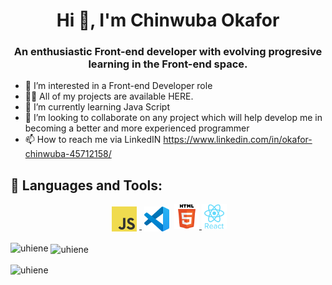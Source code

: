 <h1 align="center">Hi 👋, I'm Chinwuba Okafor</h1>
<h3 align="center">An enthusiastic Front-end developer with evolving progresive learning in the Front-end space. </h3>


- 👀 I’m interested in a Front-end Developer role
- 👨‍💻 All of my projects are available HERE.
- 🌱 I’m currently learning Java Script 
- 💞️ I’m looking to collaborate on any project which will help develop me in becoming a better and more experienced programmer
- 📫 How to reach me via LinkedIN https://www.linkedin.com/in/okafor-chinwuba-45712158/






## 🧰 Languages and Tools:

<p align="center"> 
 <a href="https://www.w3.org/html/" target="_blank" rel="noreferrer">   
<img src="https://raw.githubusercontent.com/github/explore/80688e429a7d4ef2fca1e82350fe8e3517d3494d/topics/javascript/javascript.png" alt="Javascript" height="40" style="vertical-align:top; margin:4px"> </a>
<img src="https://raw.githubusercontent.com/github/explore/80688e429a7d4ef2fca1e82350fe8e3517d3494d/topics/visual-studio-code/visual-studio-code.png" alt="VS Code" height="40" style="vertical-align:top; margin:4px">
<a href="https://www.w3.org/html/" target="_blank" rel="noreferrer"> 
<img src="https://raw.githubusercontent.com/devicons/devicon/master/icons/html5/html5-original-wordmark.svg" alt="html5" width="40" height="40"/> 
</a>    
<a href="https://reactjs.org/" target="_blank" rel="noreferrer"> <img src="https://raw.githubusercontent.com/devicons/devicon/master/icons/react/react-original-wordmark.svg" alt="react" width="40" height="40"/> 
 </a> 
 </p>

<p><img align="left" src="https://github-readme-stats.vercel.app/api/top-langs?username=uhiene&show_icons=true&locale=en&layout=compact" alt="uhiene" /></p>

<p>&nbsp;<img align="center" src="https://github-readme-stats.vercel.app/api?username=uhiene&show_icons=true&locale=en" alt="uhiene" /></p>

<p><img align="center" src="https://github-readme-streak-stats.herokuapp.com/?user=uhiene&" alt="uhiene" /></p>
